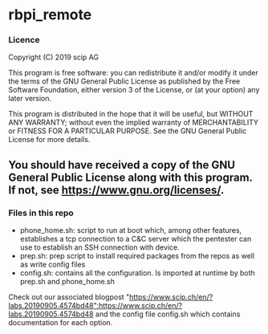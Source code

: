# rbpi_remote

### Licence

Copyright (C) 2019  scip AG

This program is free software: you can redistribute it and/or modify
it under the terms of the GNU General Public License as published by
the Free Software Foundation, either version 3 of the License, or
(at your option) any later version.

This program is distributed in the hope that it will be useful,
but WITHOUT ANY WARRANTY; without even the implied warranty of
MERCHANTABILITY or FITNESS FOR A PARTICULAR PURPOSE.  See the
GNU General Public License for more details.

You should have received a copy of the GNU General Public License
along with this program.  If not, see <https://www.gnu.org/licenses/>.
---


### Files in this repo

- phone_home.sh: script to run at boot which, among other features, establishes a tcp connection to a C&C server which the pentester can use to establish an SSH connection with device.
- prep.sh: prep script to install required packages from the repos as well as write config files
- config.sh: contains all the configuration. Is imported at runtime by both prep.sh and phone_home.sh

Check out our associated blogpost "https://www.scip.ch/en/?labs.20190905.4574bd48":https://www.scip.ch/en/?labs.20190905.4574bd48 and the config file config.sh which contains documentation for each option.
